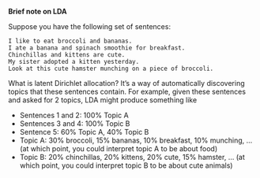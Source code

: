 **Brief note on LDA**

Suppose you have the following set of sentences:

    I like to eat broccoli and bananas.
    I ate a banana and spinach smoothie for breakfast.
    Chinchillas and kittens are cute.
    My sister adopted a kitten yesterday.
    Look at this cute hamster munching on a piece of broccoli.

What is latent Dirichlet allocation? It’s a way of automatically discovering topics that these sentences contain. For example, given these sentences and asked for 2 topics, LDA might produce something like

* Sentences 1 and 2: 100% Topic A
* Sentences 3 and 4: 100% Topic B
* Sentence 5: 60% Topic A, 40% Topic B
* Topic A: 30% broccoli, 15% bananas, 10% breakfast, 10% munching, … (at which point, you could interpret topic A to be about food)
* Topic B: 20% chinchillas, 20% kittens, 20% cute, 15% hamster, … (at which point, you could interpret topic B to be about cute animals)